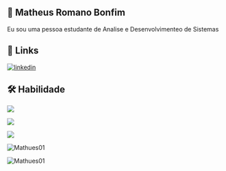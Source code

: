 
## 🚀 Matheus Romano Bonfim
Eu sou uma pessoa estudante de Analise e Desenvolvimenteo de Sistemas


## 🔗 Links

[![linkedin](https://img.shields.io/badge/linkedin-0A66C2?style=for-the-badge&logo=linkedin&logoColor=white)](https://www.linkedin.com/in/matheus-romano-bonfim/)




## 🛠 Habilidade
![](https://img.shields.io/badge/HTML5-E34F26?style=for-the-badge&logo=html5&logoColor=white)

![](https://img.shields.io/badge/CSS3-1572B6?style=for-the-badge&logo=css3&logoColor=white)

![](https://img.shields.io/badge/JavaScript-F7DF1E?style=for-the-badge&logo=javascript&logoColor=black)

![Mathues01](https://github-readme-stats.vercel.app/api?username=Mathues01&theme=default)

![Mathues01](https://github-readme-stats.vercel.app/api/top-langs/?username=Mathues01&layout=compact)
